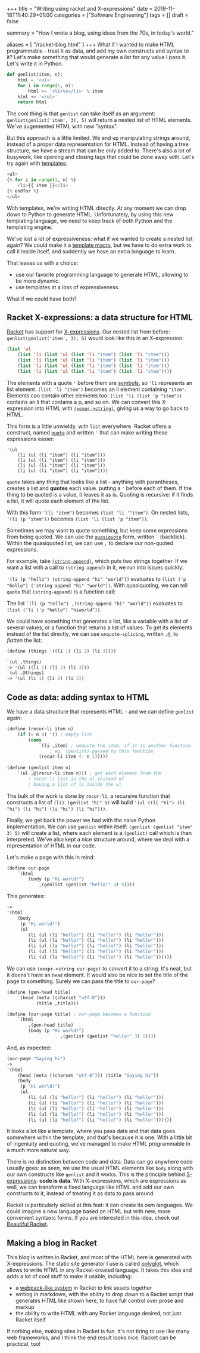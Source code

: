 +++
title = "Writing using racket and X-expressions"
date = 2019-11-18T11:40:29+01:00
categories = ["Software Engineering"]
tags = []
draft = false

summary = "How I wrote a blog, using ideas from the 70s, in today's world."

aliases = [
    "/racket-blog.html"
]
+++
What if I wanted to make HTML programmable - treat it as data, and add my own constructs and syntax to it? Let's make something that would generate a list for any value I pass it. Let's write it in Python.

```python
def genlist(item, n):
	html = '<ul>'
	for i in range(1, n):
		html += '<li>%s</li>' % item
	html += '</ul>'
	return html
```
The cool thing is that `genlist` can take itself as an argument: `genlist(genlist('item', 3), 5)` will return a nested list of HTML elements. We've augemented HTML with new "syntax".

But this approach is a little limited. We end up manipulating strings around, instead of a proper data representation for HTML. Instead of having a tree structure, we have a stream that can be only added to. There's also a lot of busywork, like opening and closing tags that could be done away with. Let's try again with [templates](https://jinjda.palletsprojects.com/en/2.10.x/templates/):

```python
<ul>
{% for i in range(1, n) %} 
	<li>{{ item }}</li>
{% endfor %}
</ul>
```

With templates, we're writing HTML directly. At any moment we can drop down to Python to generate HTML. Unfortunately, by using this new templating language, we need to keep track of both Python and the templating engine.

We've lost a lot of expressiveness: what if we wanted to create a nested list again? We could make it a [template macro](https://jinja.palletsprojects.com/en/2.10.x/templates/#macros), but we have to do extra work to call it inside itself, and suddently we have an extra language to learn.

That leaves us with a choice:

+ use our favorite programming language to generate HTML, allowing to be more dynamic. 
+ use templates at a loss of expressiveness. 

What if we could have both? 

## Racket X-expressions: a data structure for HTML

[Racket](https://racket-lang.org/) has support for [X-expressions](https://docs.racket-lang.org/xml/index.html#%28def._%28%28lib._xml%2Fprivate%2Fxexpr-core..rkt%29._xexpr~3f%29%29). Our nested list from before: `genlist(genlist('item', 3), 5)` would look like this in an X-expression:

```lisp
(list 'ul
	(list 'li (list 'ul (list 'li "item") (list 'li "item")))
	(list 'li (list 'ul (list 'li "item") (list 'li "item")))
	(list 'li (list 'ul (list 'li "item") (list 'li "item")))
	(list 'li (list 'ul (list 'li "item") (list 'li "item"))))
```

The elements with a quote `'` before them are [symbols](https://docs.racket-lang.org/reference/symbols.html), so `'li` represents an list element.
`(list 'li "item")` becomes an li element containing `"item"`. Elements can contain other elements too: `(list 'li (list 'p "item"))` contains an li that contains a p, and so on. We can convert this X-expression into HTML with [`(xexpr->string)`](https://docs.racket-lang.org/xml/index.html#%28def._%28%28lib._xml%2Fmain..rkt%29._xexpr-~3estring%29%29), giving us a way to go back to HTML.

This form is a little unwieldy, with `list` everywhere. Racket offers a construct, named [`quote`](https://docs.racket-lang.org/guide/quote.html) and written `'` that can make writing these expressions easier:

```racket
'(ul
	(li (ul (li "item") (li "item")))
	(li (ul (li "item") (li "item")))
	(li (ul (li "item") (li "item")))
	(li (ul (li "item") (li "item"))))
```

`quote` takes any thing that looks like a list - anything with parantheses, creates a list and __quotes__ each value. putting a `'` before each of them. If the thing to be quoted is a value, it leaves it as is. Quoting is recursive: if it finds a list, it will quote each element of the list.

With this form `'(li "item")` becomes `(list 'li '"item")`. On nested lists, `'(li (p "item"))` becomes `(list 'li (list 'p "item"))`.

Sometimes we may want to quote something, but keep some expressions from being quoted. We can use the [`quasiquote`](https://docs.racket-lang.org/guide/qq.html) form, written ``` ` ``` (backtick). Within the quasiquoted list, we can use `,` to declare our non-quoted expressions.

For example, take [`(string-append)`](https://docs.racket-lang.org/reference/strings.html#%28def._%28%28quote._~23~25kernel%29._string-append%29%29), which puts two strings together. If we want a list with a call to `(string-append)` in it, we run into issues quickly:

`'(li (p "hello") (string-append "hi" "world"))` evaluates to `(list ('p "hello") ('string-append "hi" "world"))`. With quasiquoting, we can tell `quote` that `(string-append)` is a function call:

The list ``` `(li (p "hello") ,(string-append "hi" "world")) ``` evaluates to `(list ('li ('p "hello") "hiworld"))`.

We could have something that generates a list, like a variable with a list of several values, or a function that returns a list of values. To get its elements instead of the list directly, we can use `unquote-splicing`, written `,@`, to _flatten_ the list:

```lisp
(define (things '((li 1) (li 2) (li 3))))

`(ul ,things)
-> '(ul ((li 1) (li 2) (li 3)))
`(ul ,@things)
-> '(ul (li 1) (li 2) (li 3))
```

## Code as data: adding syntax to HTML

We have a data structure that represents HTML - and we can define `genlist` again:

```lisp
(define (recur-li item n)
	(if (= n 0) '() ; empty list    
		(cons
			`(li ,item) ; unquote the item, if it is another function
				; eg. (genlist) passed to this function
			(recur-li item (- n 1)))))
			 
(define (genlist item n)
	`(ul ,@(recur-li item n))) ; get each element from the 
		; recur-li list in the ul instead of
		; having a list of li inside the ul
```

The bulk of the work is done by `recur-li`, a recursive function that constructs a list of `(li)`. `(genlist "hi" 5)` will build `'(ul ((li "hi") (li "hi") (li "hi") (li "hi") (li "hi")))`. 

Finally, we get back the power we had with the naive Python implementation. We can use `genlist` within itself: `(genlist (genlist "item" 3) 5)` will create a list, where each element is a `(genlist)` call which is then interpreted. We've also kept a nice structure around, where we deal with a representation of HTML in our code.

Let's make a page with this in mind:

```lisp
(define our-page
	`(html
		(body (p "Hi world!")
			,(genlist (genlist "hello!" 3) 5))))
```

This generates:

```lisp
-> 
'(html
	(body
	 (p "Hi world!")
	 (ul
		(li (ul (li "hello!") (li "hello!") (li "hello!")))
		(li (ul (li "hello!") (li "hello!") (li "hello!")))
		(li (ul (li "hello!") (li "hello!") (li "hello!")))
		(li (ul (li "hello!") (li "hello!") (li "hello!")))
		(li (ul (li "hello!") (li "hello!") (li "hello!"))))))
```

We can use `(xexpr->string our-page)` to convert it to a string. It's neat, but it doens't have an `head` element. It would also be nice to set the title of the page to something. Surely we can pass the title to `our-page`?

```lisp
(define (gen-head title)
	`(head (meta ((charset "utf-8")))
		   (title ,title)))

(define (our-page title) ; our-page becomes a function
	`(html
		,(gen-head title)
		(body (p "Hi world!")
					,(genlist (genlist "hello!" 3) 5))))
```

And, as expected:

```lisp
(our-page "Saying hi")
->
'(html
	(head (meta ((charset "utf-8"))) (title "Saying hi"))
	(body
	 (p "Hi world!")
	 (ul
		(li (ul (li "hello!") (li "hello!") (li "hello!")))
		(li (ul (li "hello!") (li "hello!") (li "hello!")))
		(li (ul (li "hello!") (li "hello!") (li "hello!")))
		(li (ul (li "hello!") (li "hello!") (li "hello!")))
		(li (ul (li "hello!") (li "hello!") (li "hello!"))))))
```

It looks a lot like a template, where you pass data and that data goes somewhere within the template, and that's because it is one. With a little bit of ingeniuity and quoting, we've managed to make HTML programmable in a much more natural way.

There is no  distinction between code and data. Data can go anywhere code usually goes: as seen, we use the usual HTML elements like `body` along with our own constructs like `genlist` and it works. This is the principle behind [S-expressions](https://en.wikipedia.org/wiki/S-expression#Use_in_Lisp): __code is data__. With X-expressions, which are expressions as well, we can transform a fixed language like HTML and add our own constructs to it, instead of treating it as data to pass around.

Racket is particularly skilled at this feat: it can create its own languages. We could imagine a new language based on HTML but with new, more convenient syntaxic forms. If you are interested in this idea, check out [Beautiful Racket](https://beautifulracket.com/).

## Making a blog in Racket

This blog is written in Racket, and most of the HTML here is generated with X-expressions. The static site generator I use is called [polyglot](https://github.com/zyrolasting/polyglot), which allows to write HTML in any Racket-created language. It takes this idea and adds a lot of cool stuff to make it usable, including:

+ a [webpack-like system](https://github.com/zyrolasting/unlike-assets) in Racket to link assets together
+ writing in markdown, with the ability to drop down to a Racket script that generates HTML like shown here, to have full control over prose and markup
+ the ability to write HTML with any Racket language desired, not just Racket itself

If nothing else, making sites in Racket is fun. It's not tiring to use like many web frameworks, and I think the end result looks nice. Racket can be practical, too!
